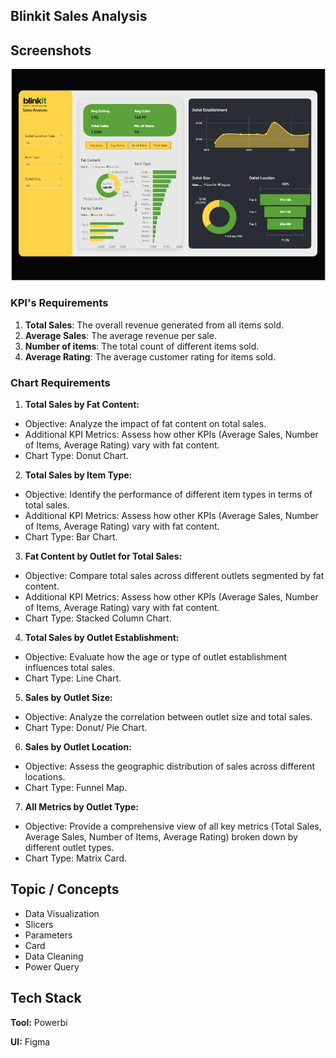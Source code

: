 
## Blinkit Sales Analysis


## Screenshots

![Blinkit picture](project-dashboard.jpg)




### KPI's Requirements

1. **Total Sales**: The overall revenue generated from all items sold.
2. **Average Sales**: The average revenue per sale.
3. **Number of items**: The total count of different items sold.
4. **Average Rating**: The average customer rating for items sold.

### Chart Requirements

1. **Total Sales by Fat Content:**
 - Objective: Analyze the impact of fat content on total sales.
 - Additional KPI Metrics: Assess how other KPIs (Average Sales, Number of Items,  Average Rating) vary with fat content.
 - Chart Type: Donut Chart.


2. **Total Sales by Item Type:** 
 - Objective: Identify the performance of different item types in terms of total sales.
 - Additional KPI Metrics: Assess how other KPIs (Average Sales, Number of Items, Average Rating) vary with fat content.
 - Chart Type: Bar Chart.

3. **Fat Content by Outlet for Total Sales:**
 - Objective: Compare total sales across different outlets segmented by fat content.
 - Additional KPI Metrics: Assess how other KPIs (Average Sales, Number of Items, Average Rating) vary with fat content.
 - Chart Type: Stacked Column Chart.

4. **Total Sales by Outlet Establishment:**
 - Objective: Evaluate how the age or type of outlet establishment influences total sales.
 - Chart Type: Line Chart.


5. **Sales by Outlet Size:**

 - Objective: Analyze the correlation between outlet size and total sales.
 - Chart Type: Donut/ Pie Chart.

6. **Sales by Outlet Location:**

 - Objective: Assess the geographic distribution of sales across different locations.
 - Chart Type: Funnel Map.


7. **All Metrics by Outlet Type:**

 - Objective: Provide a comprehensive view of all key metrics (Total Sales, Average Sales, Number of Items, Average Rating) broken down by different outlet types.
 - Chart Type: Matrix Card. 



## Topic / Concepts

* Data Visualization
* Slicers
* Parameters
* Card
* Data Cleaning
* Power Query


## Tech Stack

**Tool:** Powerbi

**UI:** Figma
